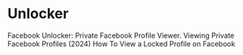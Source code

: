 # Unlocker
Facebook Unlocker: Private Facebook Profile Viewer. Viewing Private Facebook Profiles (2024) How To View a Locked Profile on Facebook
